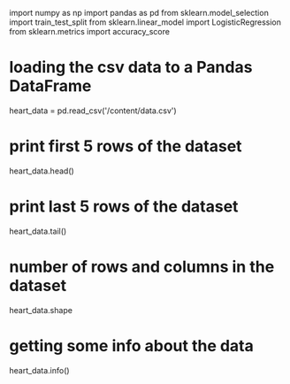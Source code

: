 import numpy as np
import pandas as pd
from sklearn.model_selection import train_test_split
from sklearn.linear_model import LogisticRegression
from sklearn.metrics import accuracy_score
# loading the csv data to a Pandas DataFrame
heart_data = pd.read_csv('/content/data.csv')
# print first 5 rows of the dataset
heart_data.head()
# print last 5 rows of the dataset
heart_data.tail()
# number of rows and columns in the dataset
heart_data.shape
# getting some info about the data
heart_data.info()
